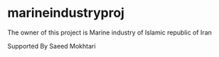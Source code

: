 # marineindustryproj
The owner of this project is Marine industry of Islamic republic of Iran

Supported By Saeed Mokhtari
